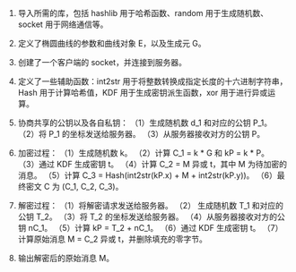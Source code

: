 1. 导入所需的库，包括 hashlib 用于哈希函数、random 用于生成随机数、socket 用于网络通信等。

2. 定义了椭圆曲线的参数和曲线对象 E，以及生成元 G。

3. 创建了一个客户端的 socket，并连接到服务器。

4. 定义了一些辅助函数：int2str 用于将整数转换成指定长度的十六进制字符串，Hash 用于计算哈希值，KDF 用于生成密钥派生函数，xor 用于进行异或运算。

5. 协商共享的公钥以及各自私钥：
  （1）生成随机数 d_1 和对应的公钥 P_1。
  （2）将 P_1 的坐标发送给服务器。
  （3）从服务器接收对方的公钥 P。

6. 加密过程：
  （1）生成随机数 k。
  （2）计算 C_1 = k * G 和 kP = k * P。
  （3）通过 KDF 生成密钥 t。
  （4）计算 C_2 = M 异或 t，其中 M 为待加密的消息。
  （5）计算 C_3 = Hash(int2str(kP.x) + M + int2str(kP.y))。
  （6）最终密文 C 为 (C_1, C_2, C_3)。

7. 解密过程：
  （1）将解密请求发送给服务器。
  （2） 生成随机数 T_1 和对应的公钥 T_2。
  （3）将 T_2 的坐标发送给服务器。
  （4）从服务器接收对方的公钥 nC_1。
  （5）计算 kP = T_2 + nC_1。
  （6）通过 KDF 生成密钥 t。
  （7）计算原始消息 M = C_2 异或 t，并删除填充的零字节。
8. 输出解密后的原始消息 M。
